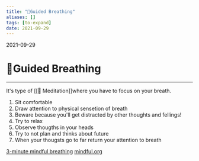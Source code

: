 ```yaml
---
title: "💨Guided Breathing"
aliases: []
tags: [to-expand]
date: 2021-09-29
---
```

2021-09-29
# 💨Guided Breathing
___

It's type of [[🧘 Meditation]]where you have to focus on your breath.

1. Sit comfortable
2. Draw attention to physical sensetion of breath
3. Beware because you'll get distracted by other thoughts and fellings!
4. Try to relax
5. Observe thougths in your heads
6. Try to not plan and thinks about future
7. When your thougsts go to far return your attention to breath


[3-minute mindful breathing](https://youtu.be/SEfs5TJZ6Nk)
[mindful.org](https://www.mindful.org/guided-breathing-meditation-cultivate-awareness/)
